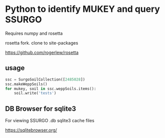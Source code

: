 # Python to identify MUKEY and query SSURGO

Requires numpy and rosetta


rosetta fork. clone to site-packages

https://github.com/rogerlew/rosetta


## usage

```python
ssc = SurgoSoilCollection([2485028])
ssc.makeWeppSoils()
for mukey, soil in ssc.weppSoils.items():
    soil.write('tests')
```


## DB Browser for sqlite3

For viewing SSURGO .db sqlite3 cache files

https://sqlitebrowser.org/

